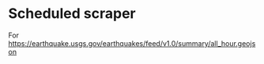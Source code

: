 # Scheduled scraper

For https://earthquake.usgs.gov/earthquakes/feed/v1.0/summary/all_hour.geojson
